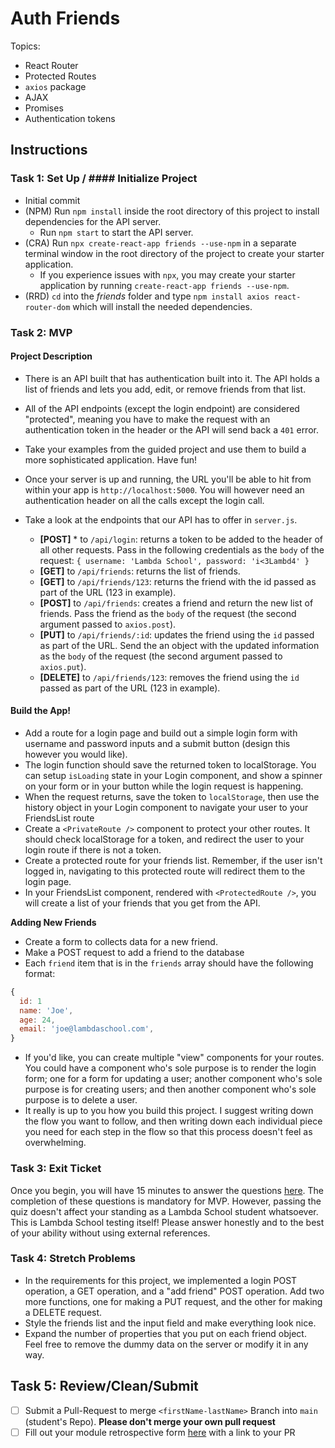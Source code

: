 # Auth Friends

  Topics:

  * React Router
  * Protected Routes
  * `axios` package
  * AJAX
  * Promises
  * Authentication tokens

## Instructions

  ### Task 1: Set Up / #### Initialize Project

  * Initial commit
  * (NPM) Run `npm install` inside the root directory of this project to install dependencies for the API server.
    * Run `npm start` to start the API server.
  * (CRA) Run `npx create-react-app friends --use-npm` in a separate terminal window in the root directory of the project to create your starter application.
    * If you experience issues with `npx`, you may create your starter application by running `create-react-app friends --use-npm`.
  * (RRD) `cd` into the _friends_ folder and type `npm install axios react-router-dom` which will install the needed dependencies.


  ### Task 2: MVP

  #### Project Description

  * There is an API built that has authentication built into it. The API holds a list of friends and lets you add, edit, or remove friends from that list. 
  * All of the API endpoints (except the login endpoint) are considered "protected", meaning you have to make the request with an authentication token in the header or the API will send back a `401` error. 
  * Take your examples from the guided project and use them to build a more sophisticated application. Have fun!
  * Once your server is up and running, the URL you'll be able to hit from within your app is `http://localhost:5000`. You will however need an authentication header on all the calls except the login call.
  * Take a look at the endpoints that our API has to offer in `server.js`.

    * **[POST]** * to `/api/login`: returns a token to be added to the header of all other requests. Pass in the following credentials as the `body` of the request: `{ username: 'Lambda School', password: 'i<3Lambd4' }`
    * **[GET]** to `/api/friends`: returns the list of friends.
    * **[GET]** to `/api/friends/123`: returns the friend with the id passed as part of the URL (123 in example).
    * **[POST]** to `/api/friends`: creates a friend and return the new list of friends. Pass the friend as the `body` of the request (the second argument passed to `axios.post`).
    * **[PUT]** to `/api/friends/:id`: updates the friend using the `id` passed as part of the URL. Send the an object with the updated information as the `body` of the request (the second argument passed to `axios.put`).
    * **[DELETE]** to `/api/friends/123`: removes the friend using the `id` passed as part of the URL (123 in example).


  #### Build the App!
  * Add a route for a login page and build out a simple login form with username and password inputs and a submit button (design this however you would like).
  * The login function should save the returned token to localStorage. You can setup `isLoading` state in your Login component, and show a spinner on your form or in your button while the login request is happening.
  * When the request returns, save the token to `localStorage`, then use the history object in your Login component to navigate your user to your FriendsList route
  * Create a `<PrivateRoute />` component to protect your other routes. It should check localStorage for a token, and redirect the user to your login route if there is not a token.
  * Create a protected route for your friends list. Remember, if the user isn't logged in, navigating to this protected route will redirect them to the login page.
  * In your FriendsList component, rendered with `<ProtectedRoute />`, you will create a list of your friends that you get from the API.

  **Adding New Friends**
  * Create a form to collects data for a new friend.
  * Make a POST request to add a friend to the database
  * Each `friend` item that is in the `friends` array should have the following format:

  ```js
  {
    id: 1
    name: 'Joe',
    age: 24,
    email: 'joe@lambdaschool.com',
  }
  ```

  * If you'd like, you can create multiple "view" components for your routes. You could have a component who's sole purpose is to render the login form; one for a form for updating a user; another component who's sole purpose is for creating users; and then another component who's sole purpose is to delete a user.
  * It really is up to you how you build this project. I suggest writing down the flow you want to follow, and then writing down each individual piece you need for each step in the flow so that this process doesn't feel as overwhelming.

### Task 3: Exit Ticket
  Once you begin, you will have 15 minutes to answer the questions [here](https://app.codesignal.com/public-test/HTCR4wnK3eu6Q94z9/cHkY6rNFiHbPFm).
  The completion of these questions is mandatory for MVP. However, passing the quiz doesn't affect your standing as a Lambda School student whatsoever. This is Lambda School testing itself! Please answer honestly and to the best of your ability without using external references.


### Task 4: Stretch Problems
  * In the requirements for this project, we implemented a login POST operation, a GET operation, and a "add friend" POST operation. Add two more functions, one for making a PUT request, and the other for making a DELETE request.
  * Style the friends list and the input field and make everything look nice.
  * Expand the number of properties that you put on each friend object. Feel free to remove the dummy data on the server or modify it in any way.

## Task 5: Review/Clean/Submit
  * [ ] Submit a Pull-Request to merge `<firstName-lastName>` Branch into `main` (student's  Repo). **Please don't merge your own pull request**
  * [ ] Fill out your module retrospective form [here](https://forms.lambdaschool.com/module-retrospective) with a link to your PR
